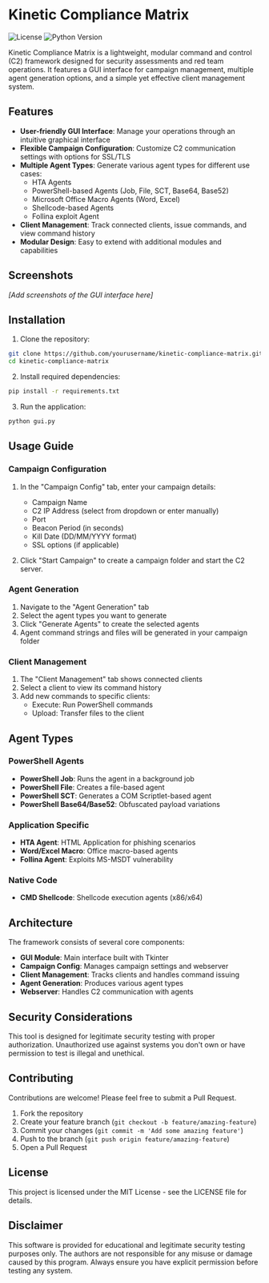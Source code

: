 # Kinetic Compliance Matrix

![License](https://img.shields.io/badge/license-MIT-blue.svg)
![Python Version](https://img.shields.io/badge/python-3.6%2B-brightgreen)

Kinetic Compliance Matrix is a lightweight, modular command and control (C2) framework designed for security assessments and red team operations. It features a GUI interface for campaign management, multiple agent generation options, and a simple yet effective client management system.

## Features

- **User-friendly GUI Interface**: Manage your operations through an intuitive graphical interface
- **Flexible Campaign Configuration**: Customize C2 communication settings with options for SSL/TLS
- **Multiple Agent Types**: Generate various agent types for different use cases:
  - HTA Agents
  - PowerShell-based Agents (Job, File, SCT, Base64, Base52)
  - Microsoft Office Macro Agents (Word, Excel)
  - Shellcode-based Agents
  - Follina exploit Agent
- **Client Management**: Track connected clients, issue commands, and view command history
- **Modular Design**: Easy to extend with additional modules and capabilities

## Screenshots

*[Add screenshots of the GUI interface here]*

## Installation

1. Clone the repository:

```bash
git clone https://github.com/yourusername/kinetic-compliance-matrix.git
cd kinetic-compliance-matrix
```

2. Install required dependencies:

```bash
pip install -r requirements.txt
```

3. Run the application:

```bash
python gui.py
```

## Usage Guide

### Campaign Configuration

1. In the "Campaign Config" tab, enter your campaign details:
   - Campaign Name
   - C2 IP Address (select from dropdown or enter manually)
   - Port
   - Beacon Period (in seconds)
   - Kill Date (DD/MM/YYYY format)
   - SSL options (if applicable)

2. Click "Start Campaign" to create a campaign folder and start the C2 server.

### Agent Generation

1. Navigate to the "Agent Generation" tab
2. Select the agent types you want to generate
3. Click "Generate Agents" to create the selected agents
4. Agent command strings and files will be generated in your campaign folder

### Client Management

1. The "Client Management" tab shows connected clients
2. Select a client to view its command history
3. Add new commands to specific clients:
   - Execute: Run PowerShell commands
   - Upload: Transfer files to the client

## Agent Types

### PowerShell Agents

- **PowerShell Job**: Runs the agent in a background job
- **PowerShell File**: Creates a file-based agent
- **PowerShell SCT**: Generates a COM Scriptlet-based agent
- **PowerShell Base64/Base52**: Obfuscated payload variations

### Application Specific

- **HTA Agent**: HTML Application for phishing scenarios
- **Word/Excel Macro**: Office macro-based agents
- **Follina Agent**: Exploits MS-MSDT vulnerability

### Native Code

- **CMD Shellcode**: Shellcode execution agents (x86/x64)

## Architecture

The framework consists of several core components:

- **GUI Module**: Main interface built with Tkinter
- **Campaign Config**: Manages campaign settings and webserver
- **Client Management**: Tracks clients and handles command issuing
- **Agent Generation**: Produces various agent types
- **Webserver**: Handles C2 communication with agents

## Security Considerations

This tool is designed for legitimate security testing with proper authorization. Unauthorized use against systems you don't own or have permission to test is illegal and unethical.

## Contributing

Contributions are welcome! Please feel free to submit a Pull Request.

1. Fork the repository
2. Create your feature branch (`git checkout -b feature/amazing-feature`)
3. Commit your changes (`git commit -m 'Add some amazing feature'`)
4. Push to the branch (`git push origin feature/amazing-feature`)
5. Open a Pull Request

## License

This project is licensed under the MIT License - see the LICENSE file for details.

## Disclaimer

This software is provided for educational and legitimate security testing purposes only. The authors are not responsible for any misuse or damage caused by this program. Always ensure you have explicit permission before testing any system.
